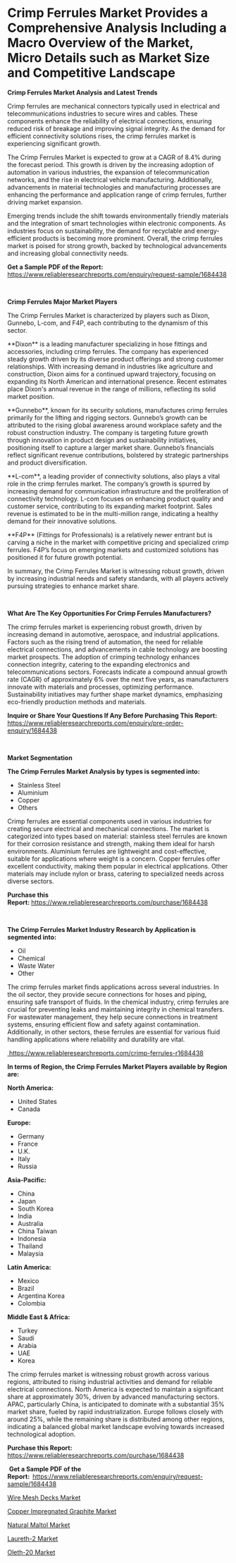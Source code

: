 <p><h1>Crimp Ferrules Market Provides a Comprehensive Analysis Including a Macro Overview of the Market, Micro Details such as Market Size and Competitive Landscape</h1></p><p><strong>Crimp Ferrules Market Analysis and Latest Trends</strong></p>
<p><p>Crimp ferrules are mechanical connectors typically used in electrical and telecommunications industries to secure wires and cables. These components enhance the reliability of electrical connections, ensuring reduced risk of breakage and improving signal integrity. As the demand for efficient connectivity solutions rises, the crimp ferrules market is experiencing significant growth.</p><p>The Crimp Ferrules Market is expected to grow at a CAGR of 8.4% during the forecast period. This growth is driven by the increasing adoption of automation in various industries, the expansion of telecommunication networks, and the rise in electrical vehicle manufacturing. Additionally, advancements in material technologies and manufacturing processes are enhancing the performance and application range of crimp ferrules, further driving market expansion.</p><p>Emerging trends include the shift towards environmentally friendly materials and the integration of smart technologies within electronic components. As industries focus on sustainability, the demand for recyclable and energy-efficient products is becoming more prominent. Overall, the crimp ferrules market is poised for strong growth, backed by technological advancements and increasing global connectivity needs.</p></p>
<p><strong>Get a Sample PDF of the Report:&nbsp;</strong> <a href="https://www.reliableresearchreports.com/enquiry/request-sample/1684438?utm_campaign=1581&utm_medium=2&utm_source=Github&utm_content=ia&utm_term=30012025&utm_id=crimp-ferrules">https://www.reliableresearchreports.com/enquiry/request-sample/1684438</a></p>
<p>&nbsp;</p>
<p><strong>Crimp Ferrules Major Market Players</strong></p>
<p><p>The Crimp Ferrules Market is characterized by players such as Dixon, Gunnebo, L-com, and F4P, each contributing to the dynamism of this sector. </p><p>**Dixon** is a leading manufacturer specializing in hose fittings and accessories, including crimp ferrules. The company has experienced steady growth driven by its diverse product offerings and strong customer relationships. With increasing demand in industries like agriculture and construction, Dixon aims for a continued upward trajectory, focusing on expanding its North American and international presence. Recent estimates place Dixon's annual revenue in the range of millions, reflecting its solid market position.</p><p>**Gunnebo**, known for its security solutions, manufactures crimp ferrules primarily for the lifting and rigging sectors. Gunnebo’s growth can be attributed to the rising global awareness around workplace safety and the robust construction industry. The company is targeting future growth through innovation in product design and sustainability initiatives, positioning itself to capture a larger market share. Gunnebo’s financials reflect significant revenue contributions, bolstered by strategic partnerships and product diversification.</p><p>**L-com**, a leading provider of connectivity solutions, also plays a vital role in the crimp ferrules market. The company’s growth is spurred by increasing demand for communication infrastructure and the proliferation of connectivity technology. L-com focuses on enhancing product quality and customer service, contributing to its expanding market footprint. Sales revenue is estimated to be in the multi-million range, indicating a healthy demand for their innovative solutions.</p><p>**F4P** (Fittings for Professionals) is a relatively newer entrant but is carving a niche in the market with competitive pricing and specialized crimp ferrules. F4P’s focus on emerging markets and customized solutions has positioned it for future growth potential.</p><p>In summary, the Crimp Ferrules Market is witnessing robust growth, driven by increasing industrial needs and safety standards, with all players actively pursuing strategies to enhance market share.</p></p>
<p>&nbsp;</p>
<p><strong>What Are The Key Opportunities For Crimp Ferrules Manufacturers?</strong></p>
<p><p>The crimp ferrules market is experiencing robust growth, driven by increasing demand in automotive, aerospace, and industrial applications. Factors such as the rising trend of automation, the need for reliable electrical connections, and advancements in cable technology are boosting market prospects. The adoption of crimping technology enhances connection integrity, catering to the expanding electronics and telecommunications sectors. Forecasts indicate a compound annual growth rate (CAGR) of approximately 6% over the next five years, as manufacturers innovate with materials and processes, optimizing performance. Sustainability initiatives may further shape market dynamics, emphasizing eco-friendly production methods and materials.</p></p>
<p><strong>Inquire or Share Your Questions If Any Before Purchasing This Report:</strong> <a href="https://www.reliableresearchreports.com/enquiry/pre-order-enquiry/1684438?utm_campaign=1581&utm_medium=2&utm_source=Github&utm_content=ia&utm_term=30012025&utm_id=crimp-ferrules">https://www.reliableresearchreports.com/enquiry/pre-order-enquiry/1684438</a></p>
<p>&nbsp;</p>
<p><strong>Market Segmentation</strong></p>
<p><strong>The Crimp Ferrules Market Analysis by types is segmented into:</strong></p>
<p><ul><li>Stainless Steel</li><li>Aluminium</li><li>Copper</li><li>Others</li></ul></p>
<p><p>Crimp ferrules are essential components used in various industries for creating secure electrical and mechanical connections. The market is categorized into types based on material: stainless steel ferrules are known for their corrosion resistance and strength, making them ideal for harsh environments. Aluminium ferrules are lightweight and cost-effective, suitable for applications where weight is a concern. Copper ferrules offer excellent conductivity, making them popular in electrical applications. Other materials may include nylon or brass, catering to specialized needs across diverse sectors.</p></p>
<p><strong>Purchase this Report:&nbsp;</strong><a href="https://www.reliableresearchreports.com/purchase/1684438?utm_campaign=1581&utm_medium=2&utm_source=Github&utm_content=ia&utm_term=30012025&utm_id=crimp-ferrules">https://www.reliableresearchreports.com/purchase/1684438</a></p>
<p>&nbsp;</p>
<p><strong>The Crimp Ferrules Market Industry Research by Application is segmented into:</strong></p>
<p><ul><li>Oil</li><li>Chemical</li><li>Waste Water</li><li>Other</li></ul></p>
<p><p>The crimp ferrules market finds applications across several industries. In the oil sector, they provide secure connections for hoses and piping, ensuring safe transport of fluids. In the chemical industry, crimp ferrules are crucial for preventing leaks and maintaining integrity in chemical transfers. For wastewater management, they help secure connections in treatment systems, ensuring efficient flow and safety against contamination. Additionally, in other sectors, these ferrules are essential for various fluid handling applications where reliability and durability are vital.</p></p>
<p><a href="https://www.reliableresearchreports.com/crimp-ferrules-r1684438?utm_campaign=1581&utm_medium=2&utm_source=Github&utm_content=ia&utm_term=30012025&utm_id=crimp-ferrules">&nbsp;https://www.reliableresearchreports.com/crimp-ferrules-r1684438</a></p>
<p><strong>In terms of Region, the Crimp Ferrules Market Players available by Region are:</strong></p>
<p>
    <p> <strong> North America: </strong>
        <ul>
            <li>United States</li>
            <li>Canada</li>
        </ul>
        </p> 
    <p> <strong> Europe: </strong>
        <ul>
            <li>Germany</li>
            <li>France</li>
            <li>U.K.</li>
            <li>Italy</li>
            <li>Russia</li>
        </ul>
        </p> 
    <p> <strong> Asia-Pacific: </strong>
        <ul>
            <li>China</li>
            <li>Japan</li>
            <li>South Korea</li>
            <li>India</li>
            <li>Australia</li>
            <li>China Taiwan</li>
            <li>Indonesia</li>
            <li>Thailand</li>
            <li>Malaysia</li>
        </ul>
        </p> 
    <p> <strong> Latin America: </strong>
        <ul>
            <li>Mexico</li>
            <li>Brazil</li>
            <li>Argentina Korea</li>
            <li>Colombia</li>
        </ul>
        </p> 
    <p> <strong> Middle East & Africa: </strong>
        <ul>
            <li>Turkey</li>
            <li>Saudi</li>
            <li>Arabia</li>
            <li>UAE</li>
            <li>Korea</li>
        </ul>
    </p>
    </p>
<p><p>The crimp ferrules market is witnessing robust growth across various regions, attributed to rising industrial activities and demand for reliable electrical connections. North America is expected to maintain a significant share at approximately 30%, driven by advanced manufacturing sectors. APAC, particularly China, is anticipated to dominate with a substantial 35% market share, fueled by rapid industrialization. Europe follows closely with around 25%, while the remaining share is distributed among other regions, indicating a balanced global market landscape evolving towards increased technological adoption.</p></p>
<p><strong>Purchase this Report: </strong><a href="https://www.reliableresearchreports.com/purchase/1684438?utm_campaign=1581&utm_medium=2&utm_source=Github&utm_content=ia&utm_term=30012025&utm_id=crimp-ferrules">https://www.reliableresearchreports.com/purchase/1684438</a></p>
<p>&nbsp;<strong>Get a Sample PDF of the Report:&nbsp;&nbsp;</strong><a href="https://www.reliableresearchreports.com/enquiry/request-sample/1684438?utm_campaign=1581&utm_medium=2&utm_source=Github&utm_content=ia&utm_term=30012025&utm_id=crimp-ferrules">https://www.reliableresearchreports.com/enquiry/request-sample/1684438</a></p>
<p><strong></strong></p>
<p><p><a href="https://github.com/delindacallegari68/Market-Research-Report-List-1/blob/main/wire-mesh-decks-market.md?utm_campaign=1581&utm_medium=2&utm_source=Github&utm_content=ia&utm_term=30012025&utm_id=crimp-ferrules">Wire Mesh Decks Market</a></p><p><a href="https://github.com/santosh758595/Market-Research-Report-List-7/blob/main/copper-impregnated-graphite-market.md?utm_campaign=1581&utm_medium=2&utm_source=Github&utm_content=ia&utm_term=30012025&utm_id=crimp-ferrules">Copper Impregnated Graphite Market</a></p><p><a href="https://www.linkedin.com/pulse/influencing-factors-natural-maltol-market-insights-growth-ikuic?utm_campaign=1581&utm_medium=2&utm_source=Github&utm_content=ia&utm_term=30012025&utm_id=crimp-ferrules">Natural Maltol Market</a></p><p><a href="https://www.linkedin.com/pulse/estimating-laureth-2-market-size-future-growth-potential-qddlf?utm_campaign=1581&utm_medium=2&utm_source=Github&utm_content=ia&utm_term=30012025&utm_id=crimp-ferrules">Laureth-2 Market</a></p><p><a href="https://www.linkedin.com/pulse/projected-revenue-market-growth-oleth-20-industry-107-o7fyf?utm_campaign=1581&utm_medium=2&utm_source=Github&utm_content=ia&utm_term=30012025&utm_id=crimp-ferrules">Oleth-20 Market</a></p></p>